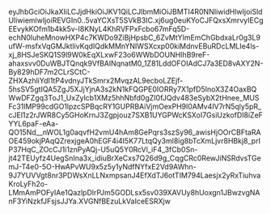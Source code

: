 eyJhbGciOiJkaXIiLCJjdHkiOiJKV1QiLCJlbmMiOiJBMTI4R0NNIiwidHlwIjoiSldUIiwiemlwIjoiREVGIn0..5vaYCXsT5SVkB3IC.xj6ug0euKYoCJFQxsXmrvyIECgEEvykKOfm1b4kk5v-I8KNyL4KhRVFPxFcbo67mFq5D-echN0luheMnowHXP4c7KWDo9ZiBjHpsbC_6ZvMtYImEmChGbdxaLr0g3L9ufW-msfxVqGMJktlivKqdIQdkMMnYNIWSXcxp00kiMdnvEBuRDcLMLIe4ls-xj_8HSJeSKQ1S9l9W0kEqXLxwF23o6WWbDOUNHIhB9reF-ahaxsvv0DuWBJTQnqk9VfBAlNqnatM0_1Z81LddOFOIAdCJ7a3ED8vAXY2N-By829hDF7m2CLrSCtC-ZHXAzhliYdI1tP4vdnyJTkSmrx2MvqzAL9ecboLZEjf-5hsSV5gtIQA5ZgJ5XJjYjnA3s2kN1kFQGPE0IORRy7X1pfD5InoX3Z4OaxBQWwDFZgq3ToJ1_UxZylcb1XMz5hhNbfd0gZI0fJQdv483eSybX2tHnee_MUSFc31lMP99cdGO1lpzcSPBqcRY1GUPRBAiVjmOexPH9l0AMv4IV7rN5qly5pR_cJEl1z2rJWR8Cy5GHoKrnJ3Zgpjouz7SXB1UYGPWcKSXoI7GsiUzkofDI8iZeFYYL6paF-eAa-QO15Nd__nWOL1g0aqvfH2vmU4hAm8GePqrs3szSy96_awisHjOOrCBFtaRAOE459okjPAqQZrexjgeA0hEGF4i4I5K77LtqQy3ml8ig8bTcXmLjvr8HBkj8_prIP37HqC_ZOcCJ1i1znPyAQj-U5uQ5Y0RcVl_iF4_3fCb0Sn-jt42TEUyfz4UegSnIna3x_idiuBrXeCxs7Q26d9g_CqgCRc0RewJiNSRdvsTGemJ-T4e0-5O-HwAPvWU9x5z5y1yNdfNYfxE2Vd9AWhn-9J7YUVVgt8nr3PDWsXnLLNxmpsanJ4EfXdTJ6otTIM794Laesjx2yRxTiuhvaKroLyFh2o-LMmAmPOFyIAe1QazlpDlrPJm5GODLsx5sv039XAVUy8hUoxgn1JBwzvgNAnF3YiNzkfJFsjsJJYa.XVGNfBEzuLkVaIceESRXjw